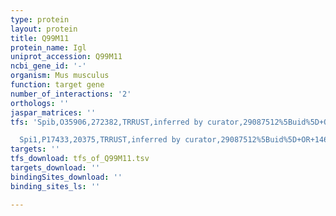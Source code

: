 ```yaml
---
type: protein
layout: protein
title: Q99M11
protein_name: Igl
uniprot_accession: Q99M11
ncbi_gene_id: '-'
organism: Mus musculus
function: target gene
number_of_interactions: '2'
orthologs: ''
jaspar_matrices: ''
tfs: 'Spib,O35906,272382,TRRUST,inferred by curator,29087512%5Buid%5D+OR+14688320%5Buid%5D,Yes

  Spi1,P17433,20375,TRRUST,inferred by curator,29087512%5Buid%5D+OR+14688320%5Buid%5D,Yes'
targets: ''
tfs_download: tfs_of_Q99M11.tsv
targets_download: ''
bindingSites_download: ''
binding_sites_ls: ''

---
```

